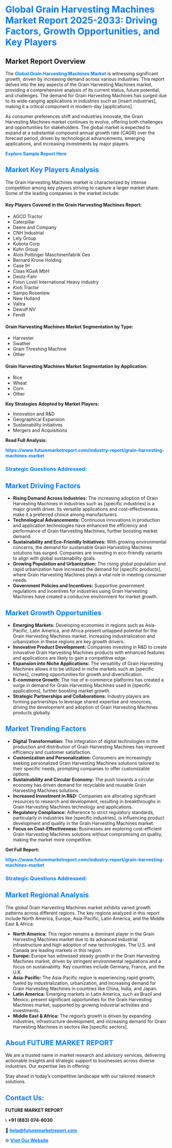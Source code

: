 <h1 style="color: #007BFF;">Global Grain Harvesting Machines Market Report 2025-2033: Driving Factors, Growth Opportunities, and Key Players</h1>

<section id="overview">
<h2>Market Report Overview</h2>
<p>The <a href="https://www.futuremarketreport.com/industry-report/grain-harvesting-machines-market" style="color: #007BFF; text-decoration: none;"><strong>Global Grain Harvesting Machines Market</strong></a> is witnessing significant growth, driven by increasing demand across various industries. This report delves into the key aspects of the Grain Harvesting Machines market, providing a comprehensive analysis of its current status, future potential, and challenges. The demand for Grain Harvesting Machines has surged due to its wide-ranging applications in industries such as [insert industries], making it a critical component in modern-day [applications].</p>
<p>As consumer preferences shift and industries innovate, the Grain Harvesting Machines market continues to evolve, offering both challenges and opportunities for stakeholders. The global market is expected to expand at a substantial compound annual growth rate (CAGR) over the forecast period, driven by technological advancements, emerging applications, and increasing investments by major players.</p>
</section>

<section id="overview">
<p><a href="https://www.futuremarketreport.com/request-sample/reportId=90832" style="color: #007BFF; text-decoration: none;"><strong>Explore Sample Report Here</strong></a></p>
</section>

<section id="key-players">
<h2 style="color: #007BFF;">Market Key Players Analysis</h2>
<p>The Grain Harvesting Machines market is characterized by intense competition among key players striving to capture a larger market share. Some of the leading companies in the market include:</p>
<h4>Key Players Covered in the Grain Harvesting Machines Report:</h4>
<ul><li>AGCO Tractor</li><li>Caterpillar</li><li>Deere and Company</li><li>CNH Industrial</li><li>Lely Group</li><li>Kubota Corp</li><li>Kuhn Group</li><li>Alois Pottinger Maschinenfabrik Ges</li><li>Bernard Krone Holding</li><li>Case IH</li><li>Claas KGaA MbH</li><li>Deutz-Fahr</li><li>Foton Lovol International Heavy Industry</li><li>Kioti Tractor</li><li>Sampo Rosenlew</li><li>New Holland</li><li>Valtra</li><li>Dewulf NV</li><li>Fendt</li></ul>
<h4>Grain Harvesting Machines Market Segmentation by Type:</h4>
<ul><li>Harvester</li><li>Swather</li><li>Grain Threshing Machine</li><li>Other</li></ul>

<h4>Grain Harvesting Machines Market Segmentation by Application:</h4>
<ul><li>Rice</li><li>Wheat</li><li>Corn</li><li>Other</li></ul>
<p><strong>Key Strategies Adopted by Market Players:</strong></p>
<ul>
<li>Innovation and R&D</li>
<li>Geographical Expansion</li>
<li>Sustainability Initiatives</li>
<li>Mergers and Acquisitions</li>
</ul>
</section>

<section>
<p><strong>Read Full Analysis: </strong></p><a href="https://www.futuremarketreport.com/industry-report/grain-harvesting-machines-market" style="color: #007BFF; text-decoration: none;"><strong>https://www.futuremarketreport.com/industry-report/grain-harvesting-machines-market</strong></a>
<h3 style="color: #007BFF;">Strategic Questions Addressed:</h3>
</section>

<section id="driving-factors">
<h2 style="color: #007BFF;">Market Driving Factors</h2>
<ul>
<li><strong>Rising Demand Across Industries:</strong> The increasing adoption of Grain Harvesting Machines in industries such as [specific industries] is a major growth driver. Its versatile applications and cost-effectiveness make it a preferred choice among manufacturers.</li>
<li><strong>Technological Advancements:</strong> Continuous innovations in production and application technologies have enhanced the efficiency and performance of Grain Harvesting Machines, further boosting market demand.</li>
<li><strong>Sustainability and Eco-Friendly Initiatives:</strong> With growing environmental concerns, the demand for sustainable Grain Harvesting Machines solutions has surged. Companies are investing in eco-friendly variants to align with global sustainability goals.</li>
<li><strong>Growing Population and Urbanization:</strong> The rising global population and rapid urbanization have increased the demand for [specific products], where Grain Harvesting Machines plays a vital role in meeting consumer needs.</li>
<li><strong>Government Policies and Incentives:</strong> Supportive government regulations and incentives for industries using Grain Harvesting Machines have created a conducive environment for market growth.</li>
</ul>
</section>

<section id="growth-opportunities">
<h2 style="color: #007BFF;">Market Growth Opportunities</h2>
<ul>
<li><strong>Emerging Markets:</strong> Developing economies in regions such as Asia-Pacific, Latin America, and Africa present untapped potential for the Grain Harvesting Machines market. Increasing industrialization and urbanization in these regions are key growth drivers.</li>
<li><strong>Innovative Product Development:</strong> Companies investing in R&D to create innovative Grain Harvesting Machines products with enhanced features and applications are likely to gain a competitive edge.</li>
<li><strong>Expansion into Niche Applications:</strong> The versatility of Grain Harvesting Machines allows it to be utilized in niche markets such as [specific niches], creating opportunities for growth and diversification.</li>
<li><strong>E-commerce Growth:</strong> The rise of e-commerce platforms has created a surge in demand for Grain Harvesting Machines used in [specific applications], further boosting market growth.</li>
<li><strong>Strategic Partnerships and Collaborations:</strong> Industry players are forming partnerships to leverage shared expertise and resources, driving the development and adoption of Grain Harvesting Machines products globally.</li>
</ul>
</section>

<section id="trending-factors">
<h2 style="color: #007BFF;">Market Trending Factors</h2>
<ul>
<li><strong>Digital Transformation:</strong> The integration of digital technologies in the production and distribution of Grain Harvesting Machines has improved efficiency and customer satisfaction.</li>
<li><strong>Customization and Personalization:</strong> Consumers are increasingly seeking personalized Grain Harvesting Machines solutions tailored to their specific needs, prompting companies to offer customizable options.</li>
<li><strong>Sustainability and Circular Economy:</strong> The push towards a circular economy has driven demand for recyclable and reusable Grain Harvesting Machines solutions.</li>
<li><strong>Increased Investment in R&D:</strong> Companies are allocating significant resources to research and development, resulting in breakthroughs in Grain Harvesting Machines technology and applications.</li>
<li><strong>Regulatory Compliance:</strong> Adherence to strict regulatory standards, particularly in industries like [specific industries], is influencing product development and quality in the Grain Harvesting Machines market.</li>
<li><strong>Focus on Cost-Effectiveness:</strong> Businesses are exploring cost-efficient Grain Harvesting Machines solutions without compromising on quality, making the market more competitive.</li>
</ul>
</section>

<section>
<p><strong>Get Full Report: </strong></p><a href="https://www.futuremarketreport.com/industry-report/grain-harvesting-machines-market" style="color: #007BFF; text-decoration: none;"><strong>https://www.futuremarketreport.com/industry-report/grain-harvesting-machines-market</strong></a>
<h3 style="color: #007BFF;">Strategic Questions Addressed:</h3>
</section>


<section id="regional-analysis">
<h2 style="color: #007BFF;">Market Regional Analysis</h2>
<p>The global Grain Harvesting Machines market exhibits varied growth patterns across different regions. The key regions analyzed in this report include North America, Europe, Asia-Pacific, Latin America, and the Middle East & Africa:</p>
<ul>
<li><strong>North America:</strong> This region remains a dominant player in the Grain Harvesting Machines market due to its advanced industrial infrastructure and high adoption of new technologies. The U.S. and Canada are leading markets in this region.</li>
<li><strong>Europe:</strong> Europe has witnessed steady growth in the Grain Harvesting Machines market, driven by stringent environmental regulations and a focus on sustainability. Key countries include Germany, France, and the U.K.</li>
<li><strong>Asia-Pacific:</strong> The Asia-Pacific region is experiencing rapid growth, fueled by industrialization, urbanization, and increasing demand for Grain Harvesting Machines in countries like China, India, and Japan.</li>
<li><strong>Latin America:</strong> Emerging markets in Latin America, such as Brazil and Mexico, present significant opportunities for the Grain Harvesting Machines market, supported by growing industrial activities and investments.</li>
<li><strong>Middle East & Africa:</strong> The region’s growth is driven by expanding industries, infrastructure development, and increasing demand for Grain Harvesting Machines in sectors like [specific sectors].</li>
</ul>
</section>

<footer>
<h2 style="color: #007BFF;">About FUTURE MARKET REPORT</h2>
<p>We are a trusted name in market research and advisory services, delivering actionable insights and strategic support to businesses across diverse industries. Our expertise lies in offering:</p>

<p>Stay ahead in today’s competitive landscape with our tailored research solutions.</p>

<h2 style="color: #007BFF;">Contact Us:</h2>
<p><strong>FUTURE MARKET REPORT</strong></p>
<p>📞 <strong>+91 (883) 074-8030</strong></p>
<p>📧 <strong><a href="mailto:help@futuremarketreport.com" style="color: #007BFF;">help@futuremarketreport.com</a></strong></p>
<p>🌐 <strong><a href="https://www.futuremarketreport.com/" style="color: #007BFF;">Visit Our Website</a></strong></p>
</footer>